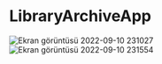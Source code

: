 # LibraryArchiveApp

![Ekran görüntüsü 2022-09-10 231027](https://user-images.githubusercontent.com/96810885/189500477-871599a7-dde9-4e8f-bec2-456fc2df8987.png)
![Ekran görüntüsü 2022-09-10 231554](https://user-images.githubusercontent.com/96810885/189500474-52604236-a839-4ecf-92df-9f3f162c50b0.png)

